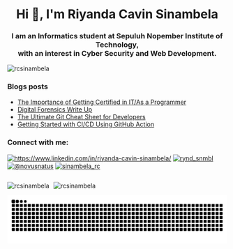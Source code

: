 
<h1 align="center">Hi 👋, I'm Riyanda Cavin Sinambela</h1>
<h3 align="center">I am an Informatics student at Sepuluh Nopember Institute of Technology, 
  <br> with an interest in Cyber Security and Web Development.</h3>

<p align="left"> <img src="https://komarev.com/ghpvc/?username=rcsinambela&label=Profile%20views&color=0e75b6&style=flat" alt="rcsinambela" /> </p>


### Blogs posts
<!-- BLOG-POST-LIST:START -->
- [The Importance of Getting Certified in IT/As a Programmer](https://novusnatus.medium.com/the-importance-of-getting-certified-in-it-as-a-programmer-a01d7b63a616?source=rss-93ecbc591530------2)
- [Digital Forensics Write Up](https://novusnatus.medium.com/digital-forensics-write-up-f8206d0cf8c1?source=rss-93ecbc591530------2)
- [The Ultimate Git Cheat Sheet for Developers](https://novusnatus.medium.com/the-ultimate-git-cheat-sheet-for-developers-5d1211437389?source=rss-93ecbc591530------2)
- [Getting Started with CI/CD Using GitHub Action](https://novusnatus.medium.com/getting-started-with-ci-cd-using-github-action-a5b1a1384341?source=rss-93ecbc591530------2)
<!-- BLOG-POST-LIST:END -->

<h3 align="left">Connect with me:</h3>
<p align="left">
<a href="https://linkedin.com/in/https://www.linkedin.com/in/riyanda-cavin-sinambela/" target="blank"><img align="center" src="https://raw.githubusercontent.com/rahuldkjain/github-profile-readme-generator/master/src/images/icons/Social/linked-in-alt.svg" alt="https://www.linkedin.com/in/riyanda-cavin-sinambela/" height="30" width="40" /></a>
<a href="https://instagram.com/rynd_snmbl" target="blank"><img align="center" src="https://raw.githubusercontent.com/rahuldkjain/github-profile-readme-generator/master/src/images/icons/Social/instagram.svg" alt="rynd_snmbl" height="30" width="40" /></a>
<a href="https://medium.com/@novusnatus" target="blank"><img align="center" src="https://raw.githubusercontent.com/rahuldkjain/github-profile-readme-generator/master/src/images/icons/Social/medium.svg" alt="@novusnatus" height="30" width="40" /></a>
<a href="https://www.hackerrank.com/sinambela_rc" target="blank"><img align="center" src="https://raw.githubusercontent.com/rahuldkjain/github-profile-readme-generator/master/src/images/icons/Social/hackerrank.svg" alt="sinambela_rc" height="30" width="40" /></a>
</p>

<p style="display: block; float: left; margin-right: 10px;">
  <img src="https://github-readme-stats.vercel.app/api/top-langs?username=rcsinambela&show_icons=true&locale=en&layout=compact" alt="rcsinambela" />
</p>

<p style="display: block; float: left; margin-right: 10px;">
  <img src="https://github-readme-stats.vercel.app/api?username=rcsinambela&show_icons=true&locale=en" alt="rcsinambela" />
</p>

<picture>
  <source media="(prefers-color-scheme: dark)" srcset="https://raw.githubusercontent.com/rcsinambela/rcsinambela/output/github-contribution-grid-snake-dark.svg">
  <source media="(prefers-color-scheme: light)" srcset="https://raw.githubusercontent.com/rcsinambela/rcsinambela/output/github-contribution-grid-snake.svg">
  <img alt="github contribution grid snake animation" src="https://raw.githubusercontent.com/rcsinambela/rcsinambela/output/github-contribution-grid-snake.svg">
</picture>        
